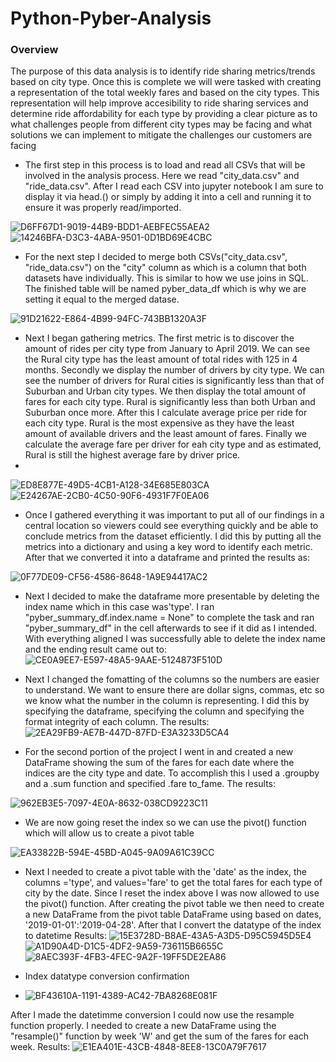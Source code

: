 # Python-Pyber-Analysis
### Overview

The purpose of this data analysis is to identify ride sharing metrics/trends based on city type. Once this is complete we will were tasked with creating a  representation of the total weekly fares and based on the city types. This representation will help improve accesibility to ride sharing services and determine ride affordability for each type by providing a clear picture as to what challenges people from different city types may be facing and what solutions we can implement to mitigate the challenges our customers are facing


- The first step in this process is to load and read all CSVs that will be involved in the analysis process. Here we read "city_data.csv" and "ride_data.csv". After I read each CSV into jupyter notebook I am sure to display it via head.() or simply by adding it into a cell and running it to ensure it was properly read/imported. 

![D6FF67D1-9019-44B9-BDD1-AEBFEC55AEA2](https://user-images.githubusercontent.com/112785655/216108777-1c6c70fc-f1a2-486c-90c7-a03115c79ab8.jpeg)
![14246BFA-D3C3-4ABA-9501-0D1BD69E4CBC](https://user-images.githubusercontent.com/112785655/216112824-8c84f108-939f-4e9c-89e0-ceb3ef2cb962.jpeg)

- For the next step I decided to merge both CSVs("city_data.csv", "ride_data.csv") on the "city" column as which is a column that both datasets have individually. This is similar to how we use joins in SQL. The finished table will be named pyber_data_df which is why we are setting it equal to the merged datase.

![91D21622-E864-4B99-94FC-743BB1320A3F](https://user-images.githubusercontent.com/112785655/216115044-320c746b-0f18-48d8-bc66-d1339ef4bb9e.jpeg)

- Next I began gathering metrics. The first metric is to discover the amount of rides per city type from January to April 2019. We can see the Rural city type has the least amount of total rides with 125 in 4 months. Secondly we display the number of drivers by city type. We can see the number of drivers for Rural cities is significantly less than that of Suburban and Urban city types. We then display the total amount of fares for each city type. Rural is significantly less than both Urban and Suburban once more. After this I calculate average price per ride for each city type. Rural is the most expensive as they have the least amount of available drivers and the least amount of fares. Finally we calculate the average fare per driver for eah city type and as estimated, Rural is still the highest average fare by driver price. 
- 
![ED8E877E-49D5-4CB1-A128-34E685E803CA](https://user-images.githubusercontent.com/112785655/216137765-72a085ef-f8b2-442a-9c09-0d42313e14ed.jpeg)
![E24267AE-2CB0-4C50-90F6-4931F7F0EA06](https://user-images.githubusercontent.com/112785655/216138100-590f32c8-c944-46b0-8e2e-a462e23495bc.jpeg)

- Once I gathered everything it was important to put all of our findings in a central location so viewers could see everything quickly and be able to conclude metrics from the dataset efficiently. I did this by putting all the metrics into a dictionary and using a key word to identify each metric. After that we converted it into a dataframe and printed the results as:

![0F77DE09-CF56-4586-8648-1A9E94417AC2](https://user-images.githubusercontent.com/112785655/216139273-6e1dd90b-3e10-487b-a496-c1e5bb011689.jpeg)

- Next I decided to make the dataframe more presentable by deleting the index name which in this case was'type'. I ran "pyber_summary_df.index.name = None" to complete the task and ran "pyber_summary_df" in the cell afterwards to see if it did as I intended. With everything aligned I was successfully able to delete the index name and the ending result came out to:
![CE0A9EE7-E597-48A5-9AAE-5124873F510D](https://user-images.githubusercontent.com/112785655/216143322-7f66e79c-4b00-454b-b870-ce1ab76d4dee.jpeg)


- Next I changed the fomatting of the columns so the numbers are easier to understand. We want to ensure there are dollar signs, commas, etc so we know what the number in the column is representing. I did this by specifying the dataframe, specifying the column and specifying the format integrity of each column. The results: ![2EA29FB9-AE7B-447D-87FD-E3A3233D5CA4](https://user-images.githubusercontent.com/112785655/216142372-f6e55a03-7392-479f-a82f-133dd563c573.jpeg)

- For the second portion of the project I went in and created a new DataFrame showing the sum of the fares 
for each date where the indices are the city type and date. To accomplish this I used a .groupby and a .sum function and specified .fare to_fame. 
The results:

![962EB3E5-7097-4E0A-8632-038CD9223C11](https://user-images.githubusercontent.com/112785655/216190125-f376badf-6eb8-4827-9dff-98cc1085360d.jpeg)

- We are now going reset the index so we can use the pivot() function which will allow us to create a pivot table

![EA33822B-594E-45BD-A045-9A09A61C39CC](https://user-images.githubusercontent.com/112785655/216193758-4f9de9a1-5c0d-4eb0-b59b-4fe7f9349da1.jpeg)

- Next I needed to create a pivot table with the 'date' as the index, the columns ='type', and values='fare' 
to get the total fares for each type of city by the date. Since I reset the index above I was now allowed to use the pivot() 
function. After creating the pivot table we then need to create a new DataFrame from the pivot table DataFrame using based on dates, '2019-01-01':'2019-04-28'. After that I convert the datatype of the index to datetime Results:
![15E3728D-B8AE-43A5-A3D5-D95C5945D5E4](https://user-images.githubusercontent.com/112785655/216195422-17def36d-8cd3-4c13-9d0f-a7593e71cb47.jpeg)
![A1D90A4D-D1C5-4DF2-9A59-736115B6655C](https://user-images.githubusercontent.com/112785655/216196625-0967568b-8672-400a-a265-d27b51cdb4c7.jpeg)
![8AEC393F-4FB3-4FEC-9A2F-19FF5DE2EA86](https://user-images.githubusercontent.com/112785655/216199690-bc85c381-f7c6-48fe-a4cc-a28462b3cb20.jpeg)

- Index datatype conversion confirmation
- ![BF43610A-1191-4389-AC42-7BA8268E081F](https://user-images.githubusercontent.com/112785655/216200597-e0d32c93-6200-45c9-ab34-18927fea4a8a.jpeg)

After I made the datetimme conversion I could now use the resample function properly. I needed to create a new DataFrame using the "resample()" function by week 'W' and get the sum of the fares for each week. Results:
![E1EA401E-43CB-4848-8EE8-13C0A79F7617](https://user-images.githubusercontent.com/112785655/216204512-77c8956c-fb76-4a50-aa34-b24eaf46b4d5.jpeg)

